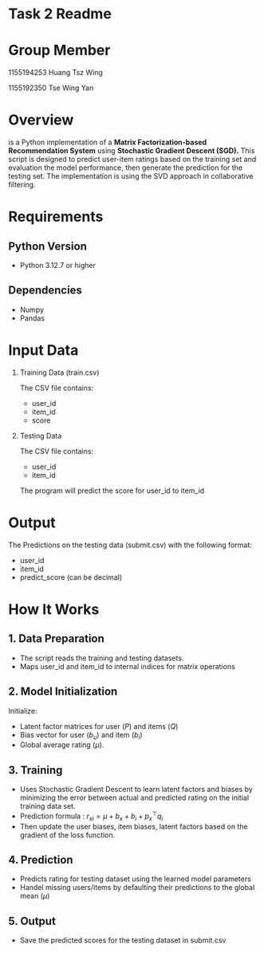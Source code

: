 # Task 2 Readme

# Group Member

1155194253 Huang Tsz Wing

1155192350 Tse Wing Yan

# Overview

is a Python implementation of a **Matrix Factorization-based Recommendation System** using **Stochastic Gradient Descent (SGD).** This script is designed to predict user-item ratings based on the training set and evaluation the model performance, then generate the prediction for the testing set. The implementation is using the SVD approach in collaborative filtering.

# Requirements

## Python Version

- Python 3.12.7 or higher

## Dependencies

- Numpy
- Pandas

# Input Data

1. Training Data (train.csv)
    
    The CSV file contains:
    
    - user_id
    - item_id
    - score
    
2. Testing Data
    
    The CSV file contains:
    
    - user_id
    - item_id
    
    The program will predict the score for user_id to item_id
    

# Output

The Predictions on the testing data (submit.csv) with the following format:

- user_id
- item_id
- predict_score (can be decimal)

# How It Works

## 1. Data Preparation

- The script reads the training and testing datasets.
- Maps user_id and item_id to internal indices for matrix operations

## 2. Model Initialization

Initialize:

- Latent factor matrices for user ($P$) and items ($Q$)
- Bias vector for user ($b_u$) and item ($b_i$)
- Global average rating ($\mu$).

## 3. Training

- Uses Stochastic Gradient Descent to learn latent factors and biases by minimizing the error between actual and predicted rating on the initial training data set.
- Prediction formula : $r_{xi} = \mu + b_x + b_i + p_x^\top q_i$
- Then update the user biases, item biases, latent factors based on the gradient of the loss function.

## 4. Prediction

- Predicts rating for testing dataset using the learned model parameters
- Handel missing users/items by defaulting their predictions to the global mean ($\mu$)

## 5. Output

- Save the predicted scores for the testing dataset in submit.csv